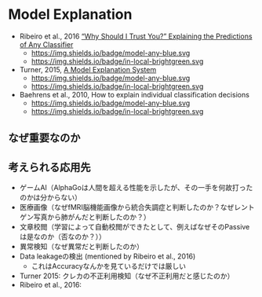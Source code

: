 # Model Explanation

- Ribeiro et al., 2016 [“Why Should I Trust You?” Explaining the Predictions of Any Classifier](Ribeiro+2016.md)
  - https://img.shields.io/badge/model-any-blue.svg 
  - https://img.shields.io/badge/in-local-brightgreen.svg
- Turner, 2015, [A Model Explanation System](Turner2015.md)
  - https://img.shields.io/badge/model-any-blue.svg
  - https://img.shields.io/badge/in-local-brightgreen.svg
- Baehrens et al., 2010, How to explain individual classification decisions
  - https://img.shields.io/badge/model-any-blue.svg
  - https://img.shields.io/badge/in-local-brightgreen.svg

## なぜ重要なのか

## 考えられる応用先
- ゲームAI（AlphaGoは人間を超える性能を示したが、その一手を何故打ったのかは分からない）
- 医療画像（なぜfMRI脳機能画像から統合失調症と判断したのか？なぜレントゲン写真から肺がんだと判断したのか？）
- 文章校閲（学習によって自動校閲ができたとして、例えばなぜそのPassiveは是なのか（否なのか？））
- 異常検知（なぜ異常だと判断したのか）
- Data leakageの検出 (mentioned by Ribeiro et al., 2016)
  - これはAccuracyなんかを見ているだけでは厳しい
- Turner 2015: クレカの不正利用検知（なぜ不正利用だと感じたのか）
- Ribeiro et al., 2016:
